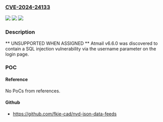 ### [CVE-2024-24133](https://cve.mitre.org/cgi-bin/cvename.cgi?name=CVE-2024-24133)
![](https://img.shields.io/static/v1?label=Product&message=n%2Fa&color=blue)
![](https://img.shields.io/static/v1?label=Version&message=n%2Fa&color=blue)
![](https://img.shields.io/static/v1?label=Vulnerability&message=n%2Fa&color=brighgreen)

### Description

** UNSUPPORTED WHEN ASSIGNED ** Atmail v6.6.0 was discovered to contain a SQL injection vulnerability via the username parameter on the login page.

### POC

#### Reference
No PoCs from references.

#### Github
- https://github.com/fkie-cad/nvd-json-data-feeds

